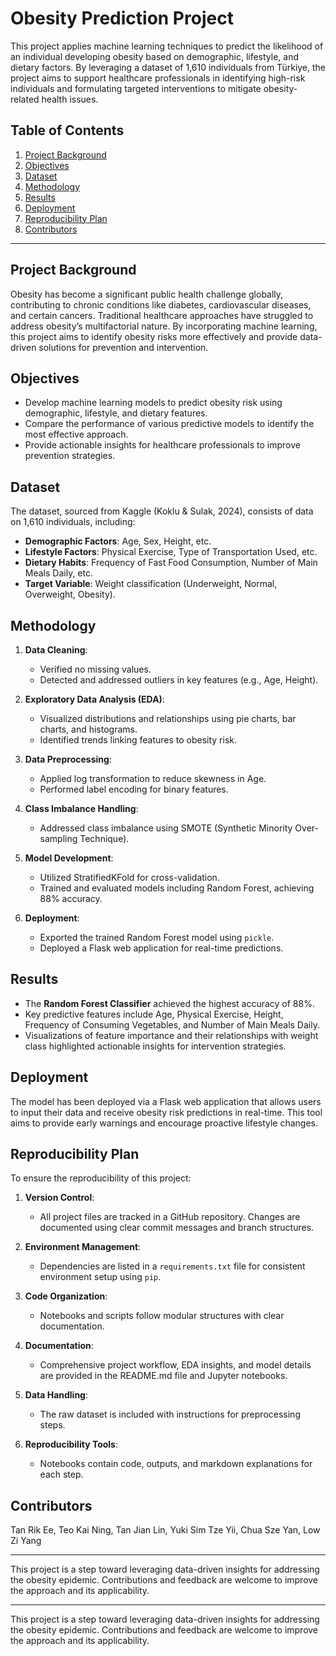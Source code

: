 # Obesity Prediction Project

This project applies machine learning techniques to predict the likelihood of an individual developing obesity based on demographic, lifestyle, and dietary factors. By leveraging a dataset of 1,610 individuals from Türkiye, the project aims to support healthcare professionals in identifying high-risk individuals and formulating targeted interventions to mitigate obesity-related health issues.

## Table of Contents

1. [Project Background](#project-background)
2. [Objectives](#objectives)
3. [Dataset](#dataset)
4. [Methodology](#methodology)
5. [Results](#results)
6. [Deployment](#deployment)
7. [Reproducibility Plan](#reproducibility-plan)
8. [Contributors](#contributors)

---

## Project Background

Obesity has become a significant public health challenge globally, contributing to chronic conditions like diabetes, cardiovascular diseases, and certain cancers. Traditional healthcare approaches have struggled to address obesity’s multifactorial nature. By incorporating machine learning, this project aims to identify obesity risks more effectively and provide data-driven solutions for prevention and intervention.

## Objectives

- Develop machine learning models to predict obesity risk using demographic, lifestyle, and dietary features.
- Compare the performance of various predictive models to identify the most effective approach.
- Provide actionable insights for healthcare professionals to improve prevention strategies.

## Dataset

The dataset, sourced from Kaggle (Koklu & Sulak, 2024), consists of data on 1,610 individuals, including:

- **Demographic Factors**: Age, Sex, Height, etc.
- **Lifestyle Factors**: Physical Exercise, Type of Transportation Used, etc.
- **Dietary Habits**: Frequency of Fast Food Consumption, Number of Main Meals Daily, etc.
- **Target Variable**: Weight classification (Underweight, Normal, Overweight, Obesity).

## Methodology

1. **Data Cleaning**:  
   - Verified no missing values.
   - Detected and addressed outliers in key features (e.g., Age, Height).

2. **Exploratory Data Analysis (EDA)**:  
   - Visualized distributions and relationships using pie charts, bar charts, and histograms.
   - Identified trends linking features to obesity risk.

3. **Data Preprocessing**:  
   - Applied log transformation to reduce skewness in Age.
   - Performed label encoding for binary features.

4. **Class Imbalance Handling**:  
   - Addressed class imbalance using SMOTE (Synthetic Minority Over-sampling Technique).

5. **Model Development**:  
   - Utilized StratifiedKFold for cross-validation.
   - Trained and evaluated models including Random Forest, achieving 88% accuracy.

6. **Deployment**:  
   - Exported the trained Random Forest model using `pickle`.
   - Deployed a Flask web application for real-time predictions.

## Results

- The **Random Forest Classifier** achieved the highest accuracy of 88%.
- Key predictive features include Age, Physical Exercise, Height, Frequency of Consuming Vegetables, and Number of Main Meals Daily.
- Visualizations of feature importance and their relationships with weight class highlighted actionable insights for intervention strategies.

## Deployment

The model has been deployed via a Flask web application that allows users to input their data and receive obesity risk predictions in real-time. This tool aims to provide early warnings and encourage proactive lifestyle changes.

## Reproducibility Plan

To ensure the reproducibility of this project:

1. **Version Control**:  
   - All project files are tracked in a GitHub repository. Changes are documented using clear commit messages and branch structures.

2. **Environment Management**:  
   - Dependencies are listed in a `requirements.txt` file for consistent environment setup using `pip`.

3. **Code Organization**:  
   - Notebooks and scripts follow modular structures with clear documentation.

4. **Documentation**:  
   - Comprehensive project workflow, EDA insights, and model details are provided in the README.md file and Jupyter notebooks.

5. **Data Handling**:  
   - The raw dataset is included with instructions for preprocessing steps.

6. **Reproducibility Tools**:  
   - Notebooks contain code, outputs, and markdown explanations for each step.

## Contributors

Tan Rik Ee, 
Teo Kai Ning, 
Tan Jian Lin, 
Yuki Sim Tze Yii, 
Chua Sze Yan, 
Low Zi Yang

---

This project is a step toward leveraging data-driven insights for addressing the obesity epidemic. Contributions and feedback are welcome to improve the approach and its applicability.

---

This project is a step toward leveraging data-driven insights for addressing the obesity epidemic. Contributions and feedback are welcome to improve the approach and its applicability.
